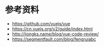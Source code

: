 # 参考资料

- https://github.com/vuejs/vue
- https://cn.vuejs.org/v2/guide/index.html
- http://jiongks.name/blog/vue-code-review/
- https://segmentfault.com/blog/fengruiabc